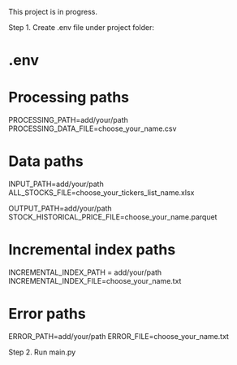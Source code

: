 This project is in progress.

Step 1. Create .env file under project folder:
# .env
# Processing paths
PROCESSING_PATH=add/your/path
PROCESSING_DATA_FILE=choose_your_name.csv

# Data paths
INPUT_PATH=add/your/path
ALL_STOCKS_FILE=choose_your_tickers_list_name.xlsx

OUTPUT_PATH=add/your/path
STOCK_HISTORICAL_PRICE_FILE=choose_your_name.parquet

# Incremental index paths
INCREMENTAL_INDEX_PATH = add/your/path
INCREMENTAL_INDEX_FILE=choose_your_name.txt

# Error paths
ERROR_PATH=add/your/path
ERROR_FILE=choose_your_name.txt

Step 2. Run main.py